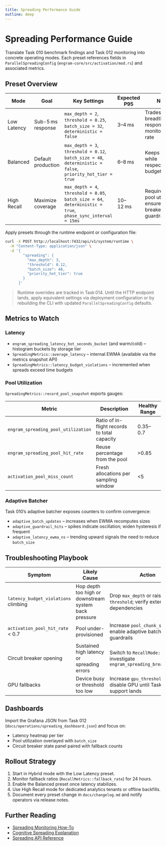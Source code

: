 ```yaml
---
title: Spreading Performance Guide
outline: deep
---
```


# Spreading Performance Guide

Translate Task 010 benchmark findings and Task 012 monitoring into concrete operating modes. Each preset references fields in `ParallelSpreadingConfig` (`engram-core/src/activation/mod.rs`) and associated metrics.

## Preset Overview

| Mode | Goal | Key Settings | Expected P95 | Notes |
| --- | --- | --- | --- | --- |
| Low Latency | Sub-5 ms response | `max_depth = 2`, `threshold = 0.25`, `batch_size = 32`, `deterministic = false` | 3–4 ms | Trades recall breadth for responsiveness; monitor fallback rate |
| Balanced | Default production | `max_depth = 3`, `threshold = 0.12`, `batch_size = 48`, `deterministic = false`, `priority_hot_tier = true` | 6–8 ms | Keeps quality while respecting budgets |
| High Recall | Maximize coverage | `max_depth = 4`, `threshold = 0.05`, `batch_size = 64`, `deterministic = true`, `phase_sync_interval = 15ms` | 10–12 ms | Requires higher pool utilization; ensure circuit breaker guardrails |

Apply presets through the runtime endpoint or configuration file:

```bash
curl -X POST http://localhost:7432/api/v1/system/runtime \
  -H "Content-Type: application/json" \
  -d '{
        "spreading": {
          "max_depth": 3,
          "threshold": 0.12,
          "batch_size": 48,
          "priority_hot_tier": true
        }
      }'
```

> Runtime overrides are tracked in Task 014. Until the HTTP endpoint lands, apply equivalent settings via deployment configuration or by rebuilding the CLI with updated `ParallelSpreadingConfig` defaults.

## Metrics to Watch

### Latency

- `engram_spreading_latency_hot_seconds_bucket` (and warm/cold) – histogram buckets by storage tier
- `SpreadingMetrics::average_latency` – internal EWMA (available via the metrics snapshot API)
- `SpreadingMetrics::latency_budget_violations` – incremented when spreads exceed time budgets

### Pool Utilization

`SpreadingMetrics::record_pool_snapshot` exports gauges:

| Metric | Description | Healthy Range |
| --- | --- | --- |
| `engram_spreading_pool_utilization` | Ratio of in-flight records to total capacity | 0.35–0.7 |
| `engram_spreading_pool_hit_rate` | Reuse percentage from the pool | >0.85 |
| `activation_pool_miss_count` | Fresh allocations per sampling window | <5 |

### Adaptive Batcher

Task 010’s adaptive batcher exposes counters to confirm convergence:

- `adaptive_batch_updates` – increases when EWMA recomputes sizes
- `adaptive_guardrail_hits` – spikes indicate oscillation; widen hysteresis if frequent
- `adaptive_latency_ewma_ns` – trending upward signals the need to reduce `batch_size`

## Troubleshooting Playbook

| Symptom | Likely Cause | Action |
| --- | --- | --- |
| `latency_budget_violations` climbing | Hop depth too high or downstream system back pressure | Drop `max_depth` or raise `threshold`; verify external dependencies |
| `activation_pool_hit_rate` < 0.7 | Pool under-provisioned | Increase `pool_chunk_size` or enable adaptive batch guardrails |
| Circuit breaker opening | Sustained high latency or spreading errors | Switch to `RecallMode::Hybrid`, investigate `engram_spreading_breaker_state` |
| GPU fallbacks | Device busy or threshold too low | Increase `gpu_threshold` or disable GPU until Task 011 GPU support lands |

## Dashboards

Import the Grafana JSON from Task 012 (`docs/operations/spreading_dashboard.json`) and focus on:

- Latency heatmap per tier
- Pool utilization overlayed with `batch_size`
- Circuit breaker state panel paired with fallback counts

## Rollout Strategy

1. Start in Hybrid mode with the Low Latency preset.
2. Monitor fallback ratios (`RecallMetrics::fallback_rate`) for 24 hours.
3. Enable the Balanced preset once latency stabilizes.
4. Use High Recall mode for dedicated analytics tenants or offline backfills.
5. Document every preset change in `docs/changelog.md` and notify operators via release notes.

## Further Reading

- [Spreading Monitoring How-To](spreading_monitoring.md)
- [Cognitive Spreading Explanation](../explanation/cognitive_spreading.md)
- [Spreading API Reference](../reference/spreading_api.md)
